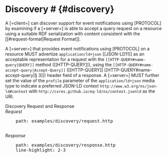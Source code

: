 # Discovery # {#discovery}

A [=client=] can discover support for event notifications using [PROTOCOL] by examining if a [=server=] is able to accept a query request on a resource using a suitable RDF serialization with content consistent with the [[#request-format|Request Format]].

A [=server=] that provides event notifications using [PROTOCOL] on a resource MUST advertize `application/ld+json` [[JSON-LD11]] as an acceptable representation for a request with the <code>[[HTTP-QUERY#name-query|QUERY]]</code> method ([[HTTP-QUERY]]), using the <code>[[HTTP-QUERY#name-accept-query|Accept-Query]]</code> ([[HTTP-QUERY]] [[HTTP-QUERY#name-accept-query|§ 3]]) header field of a response.
A [=server=] MUST further set the value of the `profile` parameter of the `application/ld+json` media type to indicate a preferred JSON-LD context `http://www.w3.org/ns/json-ld#context` with `http://cxres.github.io/eq-ld/ns/context.jsonld` as the URI.

<div class="example">
  <span class="marker">Discovery Request and Response</span>
  <div class="sub-example">
  <em>Request</em>
  <pre class="include-code">
    path: examples/discovery/request.http
  </pre>
  </div>
  <div class="sub-example">
  <em>Response</em>
  <pre class="include-code">
    path: examples/discovery/response.http
    line-highlight: 2-3
  </pre>
  </div>
</div>
